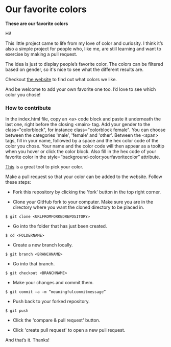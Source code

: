 # Our favorite colors
<p><strong>These are our favorite colors</strong></p>

<p>Hi!</p>
<p>This little project came to life from my love of color and curiosity. I think it’s also a simple project for people who, like me, are still learning and want to exercise by making a pull request.</p>
<p>The idea is just to display people’s favorite color. The colors can be filtered based on gender, so it's nice to see what the different results are.</p>
<p>Checkout <a href="https://ourfavoritecolors.vercel.app/" target="_blank">the website</a> to find out what colors we like.</p>
<p>And be welcome to add your own favorite one too. I’d love to see which color you chose!</p>
<h3>How to contribute</h3>
<p>In the index.html file, copy an &lt;a&gt; code block and paste it underneath the last one, right before the closing &lt;main&gt; tag. Add your gender to the class="colorblock", for instance class="colorblock female". You can choose between the categories 'male', 'female' and 'other'. Between the &lt;span&gt; tags, fill in your name, followed by a space and the hex color code of the color you chose. Your name and the color code will then appear as a tooltip when you hover or click the color block. Also fill in the hex code of your favorite color in the style=”background-color:yourfavoritecolor” attribute.</p>
<p><a href="https://coolors.co/e6544f" target="_blank">This</a> is a great tool to pick your color.</p>
<p>Make a pull request so that your color can be added to the website. Follow these steps:</p>
<ul><li>Fork this repository by clicking the 'fork' button in the top right corner.</li></ul>
<ul><li>Clone your GitHub fork to your computer. Make sure you are in the directory where you want the cloned directory to be placed in.</li></ul>
<code>$ git clone &lt;URLFROMFORKEDREPOSITORY&gt;</code>
<p></p>
<ul><li>Go into the folder that has just been created.</li></ul>
<code>$ cd &lt;FOLDERNAME&gt;</code>
<p></p>
<ul><li>Create a new branch locally.</li></ul>
<code>$ git branch &lt;BRANCHNAME&gt;</code>
<p></p>
<ul><li>Go into that branch.</li></ul>
<code>$ git checkout &lt;BRANCHNAME&gt;</code>
<p></p>
<ul><li>Make your changes and commit them.</li></ul> 
<code>$ git commit –a –m “meaningfulcommitmessage”</code>
<p></p>
<ul><li>Push back to your forked repository.</li></ul>
<code>$ git push</code>
<p></p>
<ul><li>Click the 'compare & pull request' button.</li></ul>
<ul><li>Click 'create pull request' to open a new pull request.</li></ul>

<p>And that’s it. Thanks!</p>

